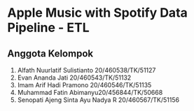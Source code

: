 # Apple Music with Spotify Data Pipeline - ETL

## Anggota Kelompok
1. Alfath Nuurlatif Sulistianto 20/460538/TK/51127
2. Evan Ananda Jati 20/460543/TK/51132
3. Imam Arif Hadi Pramono 20/460546/TK/51135
4. Muhammad Fatin Abimanyu20/456844/TK/50668
5. Senopati Ajeng Sinta Ayu Nadya R 20/460567/TK/51156
